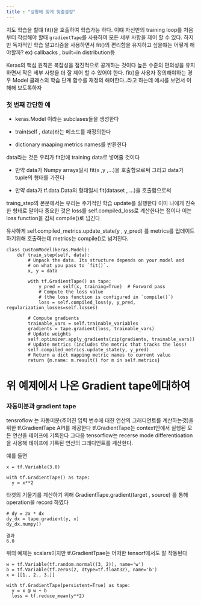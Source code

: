 ```yaml
---
title : "상황에 맞게 맞춤설정"
---
```


지도 학습을 할떄 fit()을 호출하여 학습가능 하다. 이떄 자신만의 training loop를 처음부터 작성해야 할때 `gradientTape`를 사용하여 모든 세부 사항을 제어 할 수 있다.
하지만 독자적인 학습 알고리즘을 사용하면서 fit()의 편리함을 유지하고 싶을떄는 어떻게 해야할까? ex) callbacks , built=in distribution등

Keras의 핵심 원칙은 복잡성을 점진적으로 공개하는 것이다 높은 수준의 편의성을 유지하면서 작은 세부 사항을 더 잘 제어 할 수 있어야 한다. fit()을 사용자 정의해야하는 경우
Model 클래스의 학습 단계 함수를 재정의 해야한다..라고 하는데 예시를 보면서 이해해 보도록하자


### 첫 번째 간단한 예

* keras.Model 이라는 subclases들을 생성한다 

* train(self , data)라는 메소드를 재정의한다

* dictionary maaping metrics names를 반환한다

data라는 것은 우리가 fit안에 training data로 넣어줄 것이다 

* 만약 data가 Numpy arrays일시 fit(x ,y ,...)을 호출함으로써 그리고 data가 tuple의 형태를 가진다 

* 만약 data가 tf.data.Data의 형태일시 fit(dataset , ...)을 호출함으로써 

traing_step의 본문에서는 우리는 주기적인 학습 update를 실행한다 이미 나에게 친숙한 형태로 말이다 중요한 것은 loss를 self.compiled_loss로 계산한다는 점이다
이는 loss function을 감싸 compile()로 넘긴다 

유사하게 self.compiled_metrics.update_state(y , y_pred) 를 metrics를 업데이트 하기위해 호출하는데 metrics는 compile()로 넘겨진다.

```
class CustomModel(keras.Model):
    def train_step(self, data):
        # Unpack the data. Its structure depends on your model and
        # on what you pass to `fit()`.
        x, y = data

        with tf.GradientTape() as tape:
            y_pred = self(x, training=True)  # Forward pass
            # Compute the loss value
            # (the loss function is configured in `compile()`)
            loss = self.compiled_loss(y, y_pred, regularization_losses=self.losses)

        # Compute gradients
        trainable_vars = self.trainable_variables
        gradients = tape.gradient(loss, trainable_vars)
        # Update weights
        self.optimizer.apply_gradients(zip(gradients, trainable_vars))
        # Update metrics (includes the metric that tracks the loss)
        self.compiled_metrics.update_state(y, y_pred)
        # Return a dict mapping metric names to current value
        return {m.name: m.result() for m in self.metrics}

```

# 위 예제에서 나온 Gradient tape에대하여 

### 자동미분과 gradient tape

tensroflow 는 자동미분(주어진 입력 변수에 대한 연산의 그래디언트를 계산하는것)을 위한 tf.GradientTape API를 제공한다 tf.GradientTape는 
context안에서 실행된 모든 연산을 테이프에 기록한다 그다음 tensorflow는 recerse mode differentioation을 사용해 테이프에 기록된 연산의 그래디언트를 계산한다.

예를 들면
```
x = tf.Variable(3.0)

with tf.GradientTape() as tape:
  y = x**2
````
타겟의 기울기를 계산하기 위해  GradientTape.gradient(target , source) 를 통해 operation을 record 하였다 
```
# dy = 2x * dx
dy_dx = tape.gradient(y, x)
dy_dx.numpy()

결과 
6.0
```
위의 예제는 scalars이지만 tf.GradientTpae는 어떠한 tensorf에서도 잘 작동된다 

```
w = tf.Variable(tf.random.normal((3, 2)), name='w')
b = tf.Variable(tf.zeros(2, dtype=tf.float32), name='b')
x = [[1., 2., 3.]]

with tf.GradientTape(persistent=True) as tape:
  y = x @ w + b
  loss = tf.reduce_mean(y**2)
````







